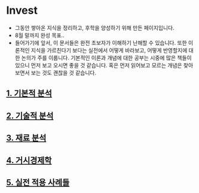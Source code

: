 # Invest
- 그동안 쌓아온 지식을 정리하고, 후학을 양성하기 위해 만든 페이지입니다.  
- 8월 말까지 완성 목표..
- 들어가기에 앞서, 이 문서들은 완전 초보자가 이해하기 난해할 수 있습니다. 또한 이론적인 지식을 가르친다기 보다는 실전에서 어떻게 바라보고, 어떻게 반영할지에 대한 논의가 주를 이룹니다. 기본적인 이론과 개념에 대한 공부는 시중에 많은 책들이 있으니 먼저 보고 오시면 좋을 것 같습니다. 혹은 먼저 읽어보고 모르는 개념은 찾아보면서 보는 것도 괜찮을 것 같습니다.


## [1. 기본적 분석](https://github.com/caesar-kim/Invest/blob/main/1FA.md)
## [2. 기술적 분석](https://github.com/caesar-kim/Invest/blob/main/2TA.md)
## [3. 재료 분석](https://github.com/caesar-kim/Invest/blob/main/3IA.md)
## [4. 거시경제학](https://github.com/caesar-kim/Invest/blob/main/4macro.md)
## [5. 실전 적용 사례들](https://github.com/caesar-kim/Invest/blob/5main/RA.md)

